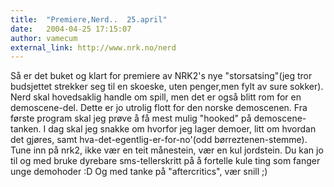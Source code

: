 ```yaml
---
title:  "Premiere,Nerd..  25.april"
date:   2004-04-25 17:15:07
author: vamecum
external_link: http://www.nrk.no/nerd
---
```

Så er det buket og klart for premiere av NRK2's nye "storsatsing"(jeg
tror budsjettet strekker seg til en skoeske, uten penger,men fylt av
sure sokker). Nerd skal hovedsaklig handle om spill, men det er også
blitt rom for en demoscene-del. Dette er jo utrolig flott for den norske
demoscenen. Fra første program skal jeg prøve å få mest mulig "hooked"
på demoscene-tanken. I dag skal jeg snakke om hvorfor jeg lager demoer,
litt om hvordan det gjøres, samt hva-det-egentlig-er-for-no'(odd
børreztenen-stemme). Tune inn på nrk2, ikke vær en teit månestein, vær
en kul jordstein. Du kan jo til og med bruke dyrebare sms-tellerskritt
på å fortelle kule ting som fanger unge demohoder :D Og med tanke på
"aftercritics", vær snill ;)

